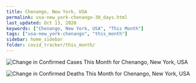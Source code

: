 ```yaml
---
title: Chenango, New York, USA
permalink: usa-new_york-chenango-30_days.html
last_updated: Oct 13, 2020
keywords: ["Chenango, New York, USA", "This Month"]
tags: ["usa-new_york-chenango", "this_month"]
sidebar: home_sidebar
folder: covid_tracker/this_month/
---
```


![Change in Confirmed Cases This Month for Chenango, New York, USA](images/graphs/usa-new_york-chenango-delta_confirmed-30_days_graph.png)

![Change in Confirmed Deaths This Month for Chenango, New York, USA](images/graphs/usa-new_york-chenango-delta_deaths-30_days_graph.png)
